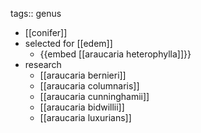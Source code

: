 tags:: genus

- [[conifer]]
- selected for [[edem]]
	- {{embed [[araucaria heterophylla]]}}
- research
	- [[araucaria bernieri]]
	- [[araucaria columnaris]]
	- [[araucaria cunninghamii]]
	- [[araucaria bidwillii]]
	- [[araucaria luxurians]]